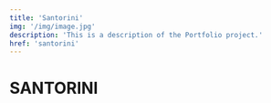 ```yaml
---
title: 'Santorini'
img: '/img/image.jpg'
description: 'This is a description of the Portfolio project.'
href: 'santorini'
---
```


# SANTORINI